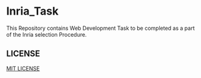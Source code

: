 # Inria_Task

This Repository contains Web Development Task to be completed as a part of the Inria selection Procedure.


## LICENSE
[MIT LICENSE](LICENSE)
